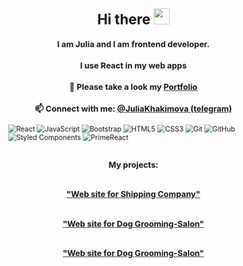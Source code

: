 <h1 align="center">Hi there <img src="https://github.com/blackcater/blackcater/raw/main/images/Hi.gif" height="32"/></h1>
<h3 align="center">I am Julia and I am frontend developer.</h3>
<h3 align="center">I use React in my web apps</h3>
<h3 align="center"> 🚀 Please take a look my <a href="https://khakimovaportfolio.netlify.app/"target="_blank">Portfolio</a> </h3>

<h3 align="center">📫 Connect with me: <a href="https://t.me/JuliaKhakimova" target="_blank">@JuliaKhakimova (telegram)</a></h3>


![React](https://img.shields.io/badge/react-%2320232a.svg?style=for-the-badge&logo=react&logoColor=%2361DAFB)
![JavaScript](https://img.shields.io/badge/javascript-%23323330.svg?style=for-the-badge&logo=javascript&logoColor=%23F7DF1E)
![Bootstrap](https://img.shields.io/badge/bootstrap-%238511FA.svg?style=for-the-badge&logo=bootstrap&logoColor=white) 
![HTML5](https://img.shields.io/badge/html5-%23E34F26.svg?style=for-the-badge&logo=html5&logoColor=white)
![CSS3](https://img.shields.io/badge/css3-%231572B6.svg?style=for-the-badge&logo=css3&logoColor=white)
![Git](https://img.shields.io/badge/git-%23F05033.svg?style=for-the-badge&logo=git&logoColor=white)
![GitHub](https://img.shields.io/badge/github-%23121011.svg?style=for-the-badge&logo=github&logoColor=white)
![Styled Components](https://img.shields.io/badge/styled--components-%23DB7093.svg?style=for-the-badge&logo=styled-components&logoColor=white)
![PrimeReact](https://img.shields.io/badge/primereact-%23FF2D55.svg?style=for-the-badge&logo=primereact&logoColor=white)



<div style="display: flex; flex-direction: column; align-items: center;">
    <h3>My projects:</h3>
    <h3>
        <a href="https://kdsc.ru/" target="_blank">"Web site for Shipping Company"</a>
    </h3>
    <h3>
        <a href="https://viva-diva-grooming.glitch.me" target="_blank">"Web site for Dog Grooming-Salon"</a>
    </h3>
    <h3>
         <a href="https://spiffy-dodol-2bfe05.netlify.app/" target="_blank">"Web site for Dog Grooming-Salon"</a>
    </h3>
</div>





